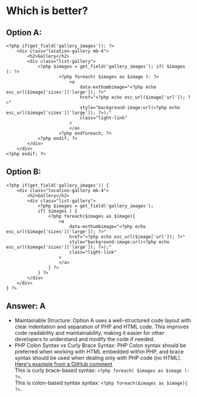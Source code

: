 # Which is better?

## Option A:
```
<?php if(get_field('gallery_images')): ?>
    <div class="location-gallery mb-4">
        <h2>Gallery</h2>
        <div class="list-gallery">
            <?php $images = get_field('gallery_images'); if( $images ): ?>
                    <?php foreach( $images as $image ): ?>
                        <a
                            data-exthumbimage="<?php echo esc_url($image['sizes']['large']); ?>"
                            href="<?php echo esc_url($image['url']); ?>"
                            style="background-image:url(<?php echo esc_url($image['sizes']['large']); ?>);"
                            class="light-link"
                        >
                        </a>
                    <?php endforeach; ?>
            <?php endif; ?>
        </div>
    </div>
<?php endif; ?>
```

## Option B:
```
<?php if(get_field('gallery_images')) {
    <div class="location-gallery mb-4">
        <h2>Gallery</h2>
        <div class="list-gallery">
            <?php $images = get_field('gallery_images'); 
            if( $images ) {
                <?php foreach($images as $image){
                    <a
                        data-exthumbimage="<?php echo esc_url($image['sizes']['large']); ?>"
                        href="<?php echo esc_url($image['url']); ?>"
                        style="background-image:url(<?php echo esc_url($image['sizes']['large']); ?>);"
                        class="light-link"
                    >
                    </a>
                } ?>
            } ?>
        </div>
    </div>
} ?>
```

## Answer: A
- Maintainable Structure: Option A uses a well-structured code layout with clear indentation and separation of PHP and HTML code. This improves code readability and maintainability, making it easier for other developers to understand and modify the code if needed.
- PHP Colon Syntax vs Curly Brace Syntax: PHP Colon syntax should be preferred when working with HTML embedded within PHP, and brace syntax should be used when dealing only with PHP code (no HTML). [Here's example from a GitHub comment](https://github.com/10up/Engineering-Best-Practices/issues/122#issuecomment-165903971)\
This is curly brace-based syntax: `<?php foreach( $images as $image ): ?>`.\
This is colon-based syntax syntax: `<?php foreach($images as $image){ ?>`.